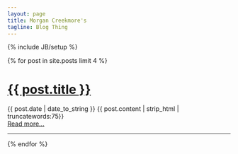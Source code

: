 ```yaml
---
layout: page
title: Morgan Creekmore's
tagline: Blog Thing
---
```

{% include JB/setup %}

{% for post in site.posts limit 4 %}
<h1><a href="{{ BASE_PATH }}{{ post.url }}">{{ post.title }}</a></h1>
<span>{{ post.date | date_to_string }}</span>
{{ post.content | strip_html | truncatewords:75}}
<br>
  <a href="{{ post.url }}">Read more...</a>
<br>
<hr>
{% endfor %}
